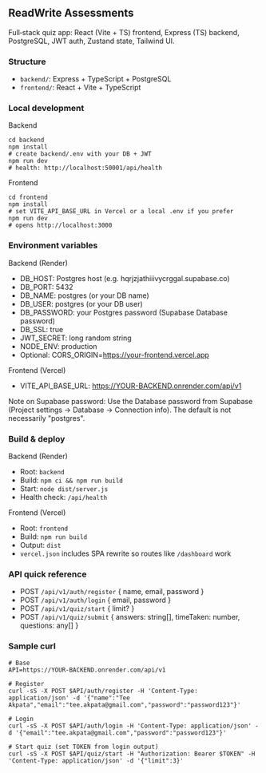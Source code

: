## ReadWrite Assessments

Full‑stack quiz app: React (Vite + TS) frontend, Express (TS) backend, PostgreSQL, JWT auth, Zustand state, Tailwind UI.

### Structure
- `backend/`: Express + TypeScript + PostgreSQL
- `frontend/`: React + Vite + TypeScript

### Local development
Backend
```
cd backend
npm install
# create backend/.env with your DB + JWT
npm run dev
# health: http://localhost:50001/api/health
```

Frontend
```
cd frontend
npm install
# set VITE_API_BASE_URL in Vercel or a local .env if you prefer
npm run dev
# opens http://localhost:3000
```

### Environment variables
Backend (Render)
- DB_HOST: Postgres host (e.g. hqrjzjathiiivycrggal.supabase.co)
- DB_PORT: 5432
- DB_NAME: postgres (or your DB name)
- DB_USER: postgres (or your DB user)
- DB_PASSWORD: your Postgres password (Supabase Database password)
- DB_SSL: true
- JWT_SECRET: long random string
- NODE_ENV: production
- Optional: CORS_ORIGIN=https://your-frontend.vercel.app

Frontend (Vercel)
- VITE_API_BASE_URL: https://YOUR-BACKEND.onrender.com/api/v1

Note on Supabase password: Use the Database password from Supabase (Project settings → Database → Connection info). The default is not necessarily "postgres".

### Build & deploy
Backend (Render)
- Root: `backend`
- Build: `npm ci && npm run build`
- Start: `node dist/server.js`
- Health check: `/api/health`

Frontend (Vercel)
- Root: `frontend`
- Build: `npm run build`
- Output: `dist`
- `vercel.json` includes SPA rewrite so routes like `/dashboard` work

### API quick reference
- POST `/api/v1/auth/register` { name, email, password }
- POST `/api/v1/auth/login` { email, password }
- POST `/api/v1/quiz/start` { limit? }
- POST `/api/v1/quiz/submit` { answers: string[], timeTaken: number, questions: any[] }

### Sample curl
```
# Base
API=https://YOUR-BACKEND.onrender.com/api/v1

# Register
curl -sS -X POST $API/auth/register -H 'Content-Type: application/json' -d '{"name":"Tee Akpata","email":"tee.akpata@gmail.com","password":"password123"}'

# Login
curl -sS -X POST $API/auth/login -H 'Content-Type: application/json' -d '{"email":"tee.akpata@gmail.com","password":"password123"}'

# Start quiz (set TOKEN from login output)
curl -sS -X POST $API/quiz/start -H "Authorization: Bearer $TOKEN" -H 'Content-Type: application/json' -d '{"limit":3}'
```

